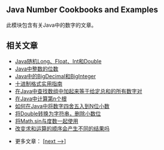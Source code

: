 ## Java Number Cookbooks and Examples

此模块包含有关Java中的数字的文章。

## 相关文章

+ [Java随机Long、Float、Int和Double](../../cs/docs/java-numbers/Java-随机长整型-浮点型-整数和双精度.md)
+ [Java中整数的位数](../../cs/docs/java-numbers/Java中整数的位数.md)
+ [Java中的BigDecimal和BigInteger](../../cs/docs/java-numbers/Java中的BigDecimal和BigInteger.md)
+ [十进制格式实用指南](../../cs/docs/java-numbers/十进制格式实用指南.md)
+ [在Java中查找数组中加起来等于给定总和的所有数字对](../../cs/docs/java-numbers/在Java中查找数组中加起来等于给定总和的所有数字对.md)
+ [在Java中计算第n个根](../../cs/docs/java-numbers/在Java中计算第n个根.md)
+ [如何在Java中将数字四舍五入到N位小数](../../cs/docs/java-numbers/如何在Java中将数字四舍五入到N位小数.md)
+ [将Double转换为字符串，删除小数位](../../cs/docs/java-numbers/将Double转换为字符串-删除小数位.md)
+ [将Math.sin与度数一起使用](../../cs/docs/java-numbers/将Math.sin与度数一起使用.md)
+ [改变求和运算的顺序会产生不同的结果吗](../../cs/docs/java-numbers/改变求和运算的顺序会产生不同的结果吗.md)

- 更多文章： [[next -->]](../java-numbers-2/README.md)